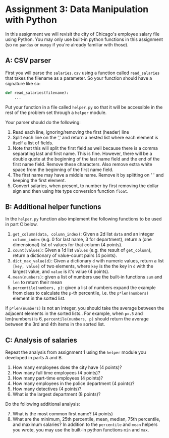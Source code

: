 # Assignment 3: Data Manipulation with Python
In this assignment we will revisit the city of Chicago's employee salary file using Python. You may only use built-in python functions in this assignment (so no `pandas` or `numpy` if you're already familiar with those).

## A: CSV parser
First you will parse the `salaries.csv` using a function called `read_salaries` that takes the filename as a parameter. So your function should have a signature like so:
```python
def read_salaries(filename):
    ...
```

Put your function in a file called `helper.py` so that it will be accessible in the rest of the problem set through a `helper` module.

Your parser should do the following:
 1. Read each line, ignoring/removing the first (header) line
 2. Split each line on the ',' and return a nested list where each element is itself a list of fields.
 3. Note that this will split the first field as well because there is a comma separating last and first name. This is fine. However, there will be a double quote at the beginning of the last name field and the end of the first name field. Remove these characters. Also remove extra white space from the beginning of the first name field.
 4. The first name may have a middle name. Remove it by splitting on ' ' and keeping the first element.
 5. Convert salaries, when present, to number by first removing the dollar sign and then using hte type conversion function `float`.
 
## B: Additional helper functions
In the `helper.py` function also implement the following functions to be used in part C below.

 1. `get_column(data, column_index)`: Given a 2d list `data` and an integer `column_index` (e.g. 0 for last name, 3 for department), return a (one dimensional) list of values for that column (4 points).
 2. `count(values)`: Given a 1d list `values` (e.g. the result of `get_column`), return a dictionary of value-count pairs (4 points).
 3. `dict_max_value(d)`: Given a dictionary `d` with numeric values, return a list `[key, value]` of two elements, where `key` is the the key in `d` with the largest value, and `value` is it's value (4 points).
 4. `mean(numbers)`: given a list of numbers use the built-in functions `sum` and `len` to return their mean
 5. `percentile(numbers, p)`: given a list of numbers expand the example from class to calculate the `p`-th percentile, i.e. the `p*len(numbers)` element in the sorted list.
 
 If `p*len(numbers)` is not an integer, you should take the average between the adjacent elements in the sorted lists.. For example, when `p=.5` and len(numbers) is 6, `percentile(numbers, p)` should return the average between the 3rd and 4th items in the sorted list. 

## C: Analysis of salaries
Repeat the analysis from assignment 1 using the `helper` module you developed in parts A and B.

1. How many employees does the city have (4 points)?
2. How many full time employees (4 points)?
3. How many part-time employees (4 points)?
4. How many employees in the police department (4 points)?
5. How many detectives (4 points)?
6. What is the largest department (8 points)?

Do the following additional analysis:

7. What is the most common first name? (4 points)
7. What are the minimum, 25th percentile, mean, median, 75th percentile, and maximum salaries? In addition to the `percentile` and `mean` helpers you wrote, you may use the built-in python functions `min` and `max`.
